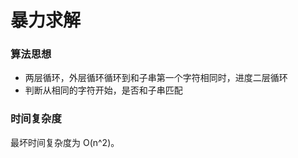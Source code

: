 # 暴力求解


### 算法思想
* 两层循环，外层循环循环到和子串第一个字符相同时，进度二层循环
* 判断从相同的字符开始，是否和子串匹配


### 时间复杂度
最坏时间复杂度为 O(n^2)。

